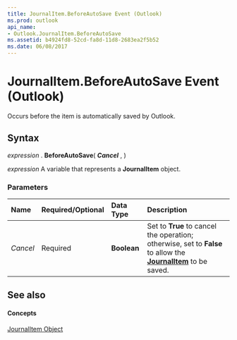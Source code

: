 ```yaml
---
title: JournalItem.BeforeAutoSave Event (Outlook)
ms.prod: outlook
api_name:
- Outlook.JournalItem.BeforeAutoSave
ms.assetid: b4924fd8-52cd-fa8d-11d8-2683ea2f5b52
ms.date: 06/08/2017
---
```



# JournalItem.BeforeAutoSave Event (Outlook)

Occurs before the item is automatically saved by Outlook.


## Syntax

 _expression_ . **BeforeAutoSave**( **_Cancel_** , )

 _expression_ A variable that represents a **JournalItem** object.


### Parameters



|**Name**|**Required/Optional**|**Data Type**|**Description**|
|:-----|:-----|:-----|:-----|
| _Cancel_|Required| **Boolean**|Set to  **True** to cancel the operation; otherwise, set to **False** to allow the **[JournalItem](Outlook.JournalItem.md)** to be saved.|

## See also


#### Concepts


[JournalItem Object](Outlook.JournalItem.md)

